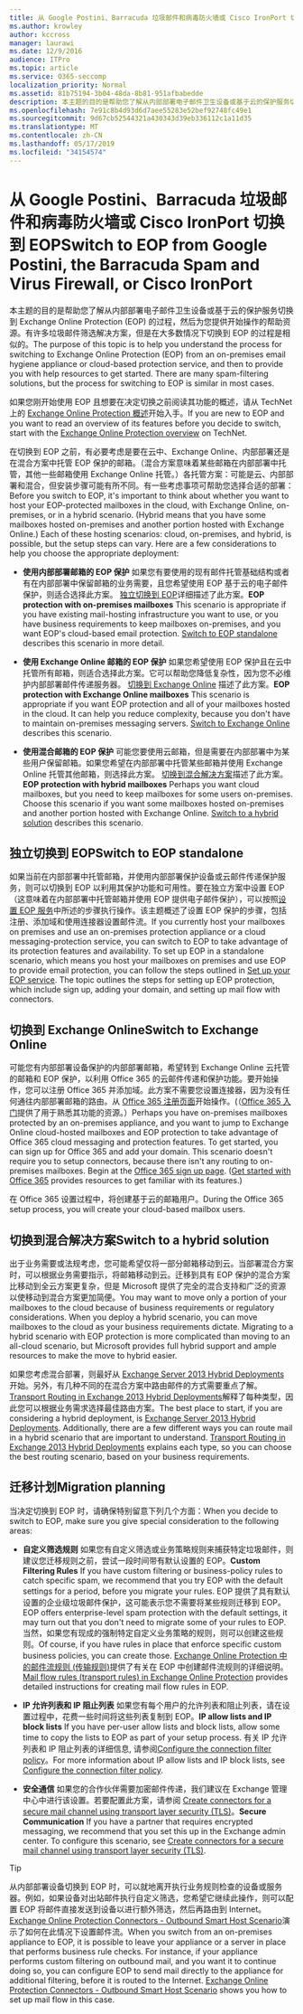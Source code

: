 ```yaml
---
title: 从 Google Postini、Barracuda 垃圾邮件和病毒防火墙或 Cisco IronPort 切换到 EOP
ms.author: krowley
author: kccross
manager: laurawi
ms.date: 12/9/2016
audience: ITPro
ms.topic: article
ms.service: O365-seccomp
localization_priority: Normal
ms.assetid: 81b75194-3b04-48da-8b81-951afbabedde
description: 本主题的目的是帮助您了解从内部部署电子邮件卫生设备或基于云的保护服务切换到 Exchange Online Protection (EOP) 的过程，然后为您提供开始操作的帮助资源。
ms.openlocfilehash: 7e91c8b4d93d6d7aee55283e52bef92748fc49e1
ms.sourcegitcommit: 9d67cb52544321a430343d39eb336112c1a11d35
ms.translationtype: MT
ms.contentlocale: zh-CN
ms.lasthandoff: 05/17/2019
ms.locfileid: "34154574"
---
```

# <a name="switch-to-eop-from-google-postini-the-barracuda-spam-and-virus-firewall-or-cisco-ironport"></a><span data-ttu-id="edd87-103">从 Google Postini、Barracuda 垃圾邮件和病毒防火墙或 Cisco IronPort 切换到 EOP</span><span class="sxs-lookup"><span data-stu-id="edd87-103">Switch to EOP from Google Postini, the Barracuda Spam and Virus Firewall, or Cisco IronPort</span></span>

 <span data-ttu-id="edd87-p101">本主题的目的是帮助您了解从内部部署电子邮件卫生设备或基于云的保护服务切换到 Exchange Online Protection (EOP) 的过程，然后为您提供开始操作的帮助资源。有许多垃圾邮件筛选解决方案，但是在大多数情况下切换到 EOP 的过程是相似的。</span><span class="sxs-lookup"><span data-stu-id="edd87-p101">The purpose of this topic is to help you understand the process for switching to Exchange Online Protection (EOP) from an on-premises email hygiene appliance or cloud-based protection service, and then to provide you with help resources to get started. There are many spam-filtering solutions, but the process for switching to EOP is similar in most cases.</span></span>
  
<span data-ttu-id="edd87-106">如果您刚开始使用 EOP 且想要在决定切换之前阅读其功能的概述，请从 TechNet 上的 [Exchange Online Protection 概述](exchange-online-protection-overview.md)开始入手。</span><span class="sxs-lookup"><span data-stu-id="edd87-106">If you are new to EOP and you want to read an overview of its features before you decide to switch, start with the [Exchange Online Protection overview](exchange-online-protection-overview.md) on TechNet.</span></span> 
  
<span data-ttu-id="edd87-p102">在切换到 EOP 之前，有必要考虑是要在云中、Exchange Online、内部部署还是在混合方案中托管 EOP 保护的邮箱。（混合方案意味着某些邮箱在内部部署中托管，其他一些邮箱使用 Exchange Online 托管。）各托管方案：可能是云、内部部署和混合，但安装步骤可能有所不同。有一些考虑事项可帮助您选择合适的部署：</span><span class="sxs-lookup"><span data-stu-id="edd87-p102">Before you switch to EOP, it's important to think about whether you want to host your EOP-protected mailboxes in the cloud, with Exchange Online, on-premises, or in a hybrid scenario. (Hybrid means that you have some mailboxes hosted on-premises and another portion hosted with Exchange Online.) Each of these hosting scenarios: cloud, on-premises, and hybrid, is possible, but the setup steps can vary. Here are a few considerations to help you choose the appropriate deployment:</span></span>
  
- <span data-ttu-id="edd87-p103">**使用内部部署邮箱的 EOP 保护** 如果您有要使用的现有邮件托管基础结构或者有在内部部署中保留邮箱的业务需要，且您希望使用 EOP 基于云的电子邮件保护，则适合选择此方案。 [独立切换到 EOP](#switch-to-eop-standalone)详细描述了此方案。</span><span class="sxs-lookup"><span data-stu-id="edd87-p103">**EOP protection with on-premises mailboxes** This scenario is appropriate if you have existing mail-hosting infrastructure you want to use, or you have business requirements to keep mailboxes on-premises, and you want EOP's cloud-based email protection. [Switch to EOP standalone](#switch-to-eop-standalone) describes this scenario in more detail.</span></span> 
    
- <span data-ttu-id="edd87-p104">**使用 Exchange Online 邮箱的 EOP 保护** 如果您希望使用 EOP 保护且在云中托管所有邮箱，则适合选择此方案。它可以帮助您降低复杂性，因为您不必维护内部部署邮件传递服务器。 [切换到 Exchange Online](switch-to-eop-from-google-postini-the-barracuda-spam-and-virus-firewall-or-cisco.md#BKMK_SwitchEXO) 描述了此方案。</span><span class="sxs-lookup"><span data-stu-id="edd87-p104">**EOP protection with Exchange Online mailboxes** This scenario is appropriate if you want EOP protection and all of your mailboxes hosted in the cloud. It can help you reduce complexity, because you don't have to maintain on-premises messaging servers. [Switch to Exchange Online](switch-to-eop-from-google-postini-the-barracuda-spam-and-virus-firewall-or-cisco.md#BKMK_SwitchEXO) describes this scenario.</span></span> 
    
- <span data-ttu-id="edd87-p105">**使用混合邮箱的 EOP 保护** 可能您要使用云邮箱，但是需要在内部部署中为某些用户保留邮箱。如果您希望在内部部署中托管某些邮箱并使用 Exchange Online 托管其他邮箱，则选择此方案。 [切换到混合解决方案](#switch-to-a-hybrid-solution)描述了此方案。</span><span class="sxs-lookup"><span data-stu-id="edd87-p105">**EOP protection with hybrid mailboxes** Perhaps you want cloud mailboxes, but you need to keep mailboxes for some users on-premises. Choose this scenario if you want some mailboxes hosted on-premises and another portion hosted with Exchange Online. [Switch to a hybrid solution](#switch-to-a-hybrid-solution) describes this scenario.</span></span> 
    
## <a name="switch-to-eop-standalone"></a><span data-ttu-id="edd87-118">独立切换到 EOP</span><span class="sxs-lookup"><span data-stu-id="edd87-118">Switch to EOP standalone</span></span>

<span data-ttu-id="edd87-p106">如果当前在内部部署中托管邮箱，并使用内部部署保护设备或云邮件传递保护服务，则可以切换到 EOP 以利用其保护功能和可用性。要在独立方案中设置 EOP（这意味着在内部部署中托管邮箱并使用 EOP 提供电子邮件保护），可以按照[设置 EOP 服务](set-up-your-eop-service.md)中所述的步骤执行操作。该主题概述了设置 EOP 保护的步骤，包括注册、添加域和使用连接器设置邮件流。</span><span class="sxs-lookup"><span data-stu-id="edd87-p106">If you currently host your mailboxes on premises and use an on-premises protection appliance or a cloud messaging-protection service, you can switch to EOP to take advantage of its protection features and availability. To set up EOP in a standalone scenario, which means you host your mailboxes on premises and use EOP to provide email protection, you can follow the steps outlined in [Set up your EOP service](set-up-your-eop-service.md). The topic outlines the steps for setting up EOP protection, which include sign up, adding your domain, and setting up mail flow with connectors.</span></span>
  
## <a name="switch-to-exchange-online"></a><span data-ttu-id="edd87-122">切换到 Exchange Online</span><span class="sxs-lookup"><span data-stu-id="edd87-122">Switch to Exchange Online</span></span>
<span data-ttu-id="edd87-123"><a name="BKMK_SwitchEXO"> </a></span><span class="sxs-lookup"><span data-stu-id="edd87-123"></span></span>

<span data-ttu-id="edd87-p107">可能您有内部部署设备保护的内部部署邮箱，希望转到 Exchange Online 云托管的邮箱和 EOP 保护，以利用 Office 365 的云邮件传递和保护功能。要开始操作，您可以注册 Office 365 并添加域。此方案不需要您设置连接器，因为没有任何通往内部部署邮箱的路由。从 [Office 365 注册页面](https://www.microsoft.com/en-us/office365/online-software.aspx)开始操作。(（[Office 365 入门](https://go.microsoft.com/fwlink/p/?LinkId=275407)提供了用于熟悉其功能的资源。）</span><span class="sxs-lookup"><span data-stu-id="edd87-p107">Perhaps you have on-premises mailboxes protected by an on-premises appliance, and you want to jump to Exchange Online cloud-hosted mailboxes and EOP protection to take advantage of Office 365 cloud messaging and protection features. To get started, you can sign up for Office 365 and add your domain. This scenario doesn't require you to setup connectors, because there isn't any routing to on-premises mailboxes. Begin at the [Office 365 sign up page](https://www.microsoft.com/en-us/office365/online-software.aspx). ([Get started with Office 365](https://go.microsoft.com/fwlink/p/?LinkId=275407) provides resources to get familiar with its features.)</span></span> 
  
<span data-ttu-id="edd87-129">在 Office 365 设置过程中，将创建基于云的邮箱用户。</span><span class="sxs-lookup"><span data-stu-id="edd87-129">During the Office 365 setup process, you will create your cloud-based mailbox users.</span></span>
  
## <a name="switch-to-a-hybrid-solution"></a><span data-ttu-id="edd87-130">切换到混合解决方案</span><span class="sxs-lookup"><span data-stu-id="edd87-130">Switch to a hybrid solution</span></span>
<span data-ttu-id="edd87-131"><a name="BKMK_SwitchHybrid"> </a></span><span class="sxs-lookup"><span data-stu-id="edd87-131"></span></span>

<span data-ttu-id="edd87-p108">出于业务需要或法规考虑，您可能希望仅将一部分邮箱移动到云。当部署混合方案时，可以根据业务需要指示，将邮箱移动到云。迁移到具有 EOP 保护的混合方案比移动到全云方案更复杂，但是 Microsoft 提供了完全的混合支持和广泛的资源以使移动到混合方案更加简便。</span><span class="sxs-lookup"><span data-stu-id="edd87-p108">You may want to move only a portion of your mailboxes to the cloud because of business requirements or regulatory considerations. When you deploy a hybrid scenario, you can move mailboxes to the cloud as your business requirements dictate. Migrating to a hybrid scenario with EOP protection is more complicated than moving to an all-cloud scenario, but Microsoft provides full hybrid support and ample resources to make the move to hybrid easier.</span></span>
  
<span data-ttu-id="edd87-p109">如果您考虑混合部署，则最好从 [Exchange Server 2013 Hybrid Deployments](http://technet.microsoft.com/library/59e32000-4fcf-417f-a491-f1d8f9aeef9b.aspx) 开始。另外，有几种不同的在混合方案中路由邮件的方式需要重点了解。 [Transport Routing in Exchange 2013 Hybrid Deployments](http://technet.microsoft.com/library/36c2cea3-2e2f-40ac-88bd-7e1b6bd27828.aspx)解释了每种类型，因此您可以根据业务需求选择最佳路由方案。</span><span class="sxs-lookup"><span data-stu-id="edd87-p109">The best place to start, if you are considering a hybrid deployment, is [Exchange Server 2013 Hybrid Deployments](http://technet.microsoft.com/library/59e32000-4fcf-417f-a491-f1d8f9aeef9b.aspx). Additionally, there are a few different ways you can route mail in a hybrid scenario that are important to understand. [Transport Routing in Exchange 2013 Hybrid Deployments](http://technet.microsoft.com/library/36c2cea3-2e2f-40ac-88bd-7e1b6bd27828.aspx) explains each type, so you can choose the best routing scenario, based on your business requirements.</span></span> 
  
## <a name="migration-planning"></a><span data-ttu-id="edd87-138">迁移计划</span><span class="sxs-lookup"><span data-stu-id="edd87-138">Migration planning</span></span>
<span data-ttu-id="edd87-139"><a name="sectionSection3"> </a></span><span class="sxs-lookup"><span data-stu-id="edd87-139"></span></span>

<span data-ttu-id="edd87-140">当决定切换到 EOP 时，请确保特别留意下列几个方面：</span><span class="sxs-lookup"><span data-stu-id="edd87-140">When you decide to switch to EOP, make sure you give special consideration to the following areas:</span></span>
  
- <span data-ttu-id="edd87-141">**自定义筛选规则** 如果您有自定义筛选或业务策略规则来捕获特定垃圾邮件，则建议您迁移规则之前，尝试一段时间带有默认设置的 EOP。</span><span class="sxs-lookup"><span data-stu-id="edd87-141">**Custom Filtering Rules** If you have custom filtering or business-policy rules to catch specific spam, we recommend that you try EOP with the default settings for a period, before you migrate your rules.</span></span> <span data-ttu-id="edd87-142">EOP 提供了具有默认设置的企业级垃圾邮件保护，这可能表示您不需要将某些规则迁移到 EOP。</span><span class="sxs-lookup"><span data-stu-id="edd87-142">EOP offers enterprise-level spam protection with the default settings, it may turn out that you don't need to migrate some of your rules to EOP.</span></span> <span data-ttu-id="edd87-143">当然，如果您有现成的强制特定自定义业务策略的规则，则可以创建这些规则。</span><span class="sxs-lookup"><span data-stu-id="edd87-143">Of course, if you have rules in place that enforce specific custom business policies, you can create those.</span></span> <span data-ttu-id="edd87-144">[Exchange Online Protection 中的邮件流规则 (传输规则)](mail-flow-rules-transport-rules-0.md)提供了有关在 EOP 中创建邮件流规则的详细说明。</span><span class="sxs-lookup"><span data-stu-id="edd87-144">[Mail flow rules (transport rules) in Exchange Online Protection](mail-flow-rules-transport-rules-0.md) provides detailed instructions for creating mail flow rules in EOP.</span></span> 
    
- <span data-ttu-id="edd87-145">**IP 允许列表和 IP 阻止列表** 如果您有每个用户的允许列表和阻止列表，请在设置过程中，花费一些时间将这些列表复制到 EOP。</span><span class="sxs-lookup"><span data-stu-id="edd87-145">**IP allow lists and IP block lists** If you have per-user allow lists and block lists, allow some time to copy the lists to EOP as part of your setup process.</span></span> <span data-ttu-id="edd87-146">有关 IP 允许列表和 IP 阻止列表的详细信息, 请参阅[Configure the connection filter policy](../configure-the-connection-filter-policy.md)。</span><span class="sxs-lookup"><span data-stu-id="edd87-146">For more information about IP allow lists and IP block lists, see [Configure the connection filter policy](../configure-the-connection-filter-policy.md).</span></span>
    
- <span data-ttu-id="edd87-p112">**安全通信** 如果您的合作伙伴需要加密邮件传递，我们建议在 Exchange 管理中心中进行该设置。若要配置此方案，请参阅 [Create connectors for a secure mail channel using transport layer security (TLS)](http://technet.microsoft.com/library/1ce4d6a4-41ba-4d1e-9ca9-e826252c1041.aspx)。</span><span class="sxs-lookup"><span data-stu-id="edd87-p112">**Secure Communication** If you have a partner that requires encrypted messaging, we recommend that you set this up in the Exchange admin center. To configure this scenario, see [Create connectors for a secure mail channel using transport layer security (TLS)](http://technet.microsoft.com/library/1ce4d6a4-41ba-4d1e-9ca9-e826252c1041.aspx).</span></span>
    
> [!TIP]
> <span data-ttu-id="edd87-p113">从内部部署设备切换到 EOP 时，可以就地离开执行业务规则检查的设备或服务器。例如，如果设备对出站邮件执行自定义筛选，您希望它继续此操作，则可以配置 EOP 将邮件直接发送到设备以进行额外筛选，然后再路由到 Internet。[Exchange Online Protection Connectors - Outbound Smart Host Scenario](http://technet.microsoft.com/library/431b3f02-4efd-4bd3-94e7-eecd03f8ef5e.aspx)演示了如何在此情况下设置邮件流。</span><span class="sxs-lookup"><span data-stu-id="edd87-p113">When you switch from an on-premises appliance to EOP, it is possible to leave your appliance or a server in place that performs business rule checks. For instance, if your appliance performs custom filtering on outbound mail, and you want it to continue doing so, you can configure EOP to send mail directly to the appliance for additional filtering, before it is routed to the Internet. [Exchange Online Protection Connectors - Outbound Smart Host Scenario](http://technet.microsoft.com/library/431b3f02-4efd-4bd3-94e7-eecd03f8ef5e.aspx) shows you how to set up mail flow in this case.</span></span> 
  

